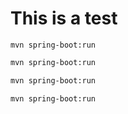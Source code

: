 # This is a test

```shell script
mvn spring-boot:run
```

```sh
mvn spring-boot:run
```

```bash
mvn spring-boot:run
```


```sh
mvn spring-boot:run
```
